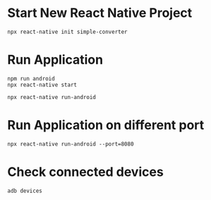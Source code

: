 #   Start New React Native Project
    
    npx react-native init simple-converter

#   Run Application
  
    npm run android
    npx react-native start

    npx react-native run-android

#   Run Application on different port
    npx react-native run-android --port=8080

#   Check connected devices
    adb devices